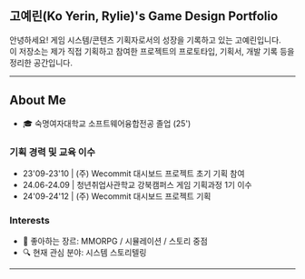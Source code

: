 ## 고예린(Ko Yerin, Rylie)'s Game Design Portfolio

안녕하세요! 게임 시스템/콘텐츠 기획자로서의 성장을 기록하고 있는 고예린입니다.  
이 저장소는 제가 직접 기획하고 참여한 프로젝트의 프로토타입, 기획서, 개발 기록 등을 정리한 공간입니다.

---
## About Me
- 🎓 숙명여자대학교 소프트웨어융합전공 졸업 (25')
  
### 기획 경력 및 교육 이수
- 23'09-23'10 | (주) Wecommit 대시보드 프로젝트 초기 기획 참여
- 24.06-24.09 | 청년취업사관학교 강북캠퍼스 게임 기획과정 1기 이수
- 24'09-24'12 | (주) Wecommit 대시보드 프로젝트 기획


### Interests
- 🎯 좋아하는 장르: MMORPG / 시뮬레이션 / 스토리 중점
- 🔍 현재 관심 분야: 시스템 스토리텔링

---

<!-- ## 🗂️ Repository Highlights

---

## 🧪 Prototype Demos

- 📁 `prototypes/` 폴더 내에서 직접 플레이 가능한 Unity 프로토타입 포함
- 영상/스크린샷으로 기능과 UI 시연 추가 예정-->

